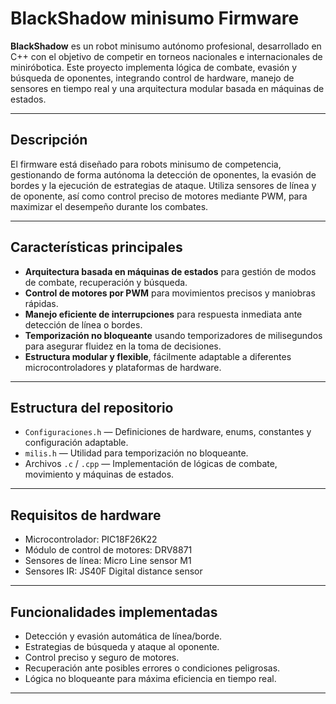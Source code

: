 # BlackShadow minisumo Firmware

**BlackShadow** es un robot minisumo autónomo profesional, desarrollado en C++ con el objetivo de competir en torneos nacionales e internacionales de miniróbotica. Este proyecto implementa lógica de combate, evasión y búsqueda de oponentes, integrando control de hardware, manejo de sensores en tiempo real y una arquitectura modular basada en máquinas de estados.

---

## Descripción

El firmware está diseñado para robots minisumo de competencia, gestionando de forma autónoma la detección de oponentes, la evasión de bordes y la ejecución de estrategias de ataque. Utiliza sensores de línea y de oponente, así como control preciso de motores mediante PWM, para maximizar el desempeño durante los combates.

---

## Características principales

- **Arquitectura basada en máquinas de estados** para gestión de modos de combate, recuperación y búsqueda.
- **Control de motores por PWM** para movimientos precisos y maniobras rápidas.
- **Manejo eficiente de interrupciones** para respuesta inmediata ante detección de línea o bordes.
- **Temporización no bloqueante** usando temporizadores de milisegundos para asegurar fluidez en la toma de decisiones.
- **Estructura modular y flexible**, fácilmente adaptable a diferentes microcontroladores y plataformas de hardware.

---

## Estructura del repositorio

- `Configuraciones.h` — Definiciones de hardware, enums, constantes y configuración adaptable.
- `milis.h` — Utilidad para temporización no bloqueante.
- Archivos `.c` / `.cpp` — Implementación de lógicas de combate, movimiento y máquinas de estados.

---

## Requisitos de hardware

- Microcontrolador: PIC18F26K22
- Módulo de control de motores: DRV8871
- Sensores de línea: Micro Line sensor M1
- Sensores IR: JS40F Digital distance sensor

---
## Funcionalidades implementadas

- Detección y evasión automática de línea/borde.
- Estrategias de búsqueda y ataque al oponente.
- Control preciso y seguro de motores.
- Recuperación ante posibles errores o condiciones peligrosas.
- Lógica no bloqueante para máxima eficiencia en tiempo real.

---
